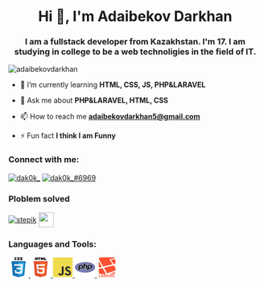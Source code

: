<h1 align="center">Hi 👋, I'm Adaibekov Darkhan</h1>
<h3 align="center">I am a fullstack developer from Kazakhstan. I'm 17. I am studying in college to be a web technoligies in the field of IT.</h3>

<p align="left"> <img src="https://komarev.com/ghpvc/?username=dak00&label=Profile%20views&color=0e75b6&style=flat" alt="adaibekovdarkhan" /> </p>

- 🌱 I’m currently learning **HTML, CSS, JS, PHP&LARAVEL**

- 💬 Ask me about **PHP&LARAVEL, HTML, CSS**

- 📫 How to reach me **adaibekovdarkhan5@gmail.com**

- ⚡ Fun fact **I think I am Funny**

<h3 align="left">Connect with me:</h3>
<p align="left">
<a href="https://instagram.com/dak0k_" target="blank"><img align="center" src="https://raw.githubusercontent.com/rahuldkjain/github-profile-readme-generator/master/src/images/icons/Social/instagram.svg" alt="dak0k_" height="30" width="40" /></a>
<a href="https://discordapp.com/users/1059862051289317396" target="blank"><img align="center" src="https://raw.githubusercontent.com/rahuldkjain/github-profile-readme-generator/master/src/images/icons/Social/discord.svg" alt="dak0k_#6969" height="30" width="40" /></a>
  
</p>
<h3 align="left">Ploblem solved</h3>
<p align="left"> <a href="https://stepik.org/users/3880458886" target="blank"><img align="center" src="https://avatars.githubusercontent.com/u/6727350?s=200&v=4" alt="stepik" height="30" width="30" /></a>
      <a href="https://acmp.ru/index.asp?main=user&id=328476" target="blank"><img align="center" src="https://acmp.ru/images/120x120.svg" height="30" width="30" /></a></p>
<h3 align="left">Languages and Tools:</h3>
<p align="left"> <a href="https://www.w3schools.com/css/" target="_blank" rel="noreferrer"> <img src="https://raw.githubusercontent.com/devicons/devicon/master/icons/css3/css3-original-wordmark.svg" alt="css3" width="40" height="40"/> </a> <a href="https://www.w3.org/html/" target="_blank" rel="noreferrer"> <img src="https://raw.githubusercontent.com/devicons/devicon/master/icons/html5/html5-original-wordmark.svg" alt="html5" width="40" height="40"/> </a> <a href="https://developer.mozilla.org/en-US/docs/Web/JavaScript" target="_blank" rel="noreferrer"> <img src="https://raw.githubusercontent.com/devicons/devicon/master/icons/javascript/javascript-original.svg" alt="javascript" width="40" height="40"/> </a>
   <a href="https://www.php.net/" target="_blank" rel="noreferrer"> <img src="https://raw.githubusercontent.com/devicons/devicon/master/icons/php/php-original.svg" alt="php" width="40" height="40"/> </a> <a href="https://laravel.com/" target="_blank" rel="noreferrer"> <img src="https://raw.githubusercontent.com/devicons/devicon/master/icons/laravel/laravel-plain-wordmark.svg" alt="laravel" width="40" height="40"/> </a> </p>

